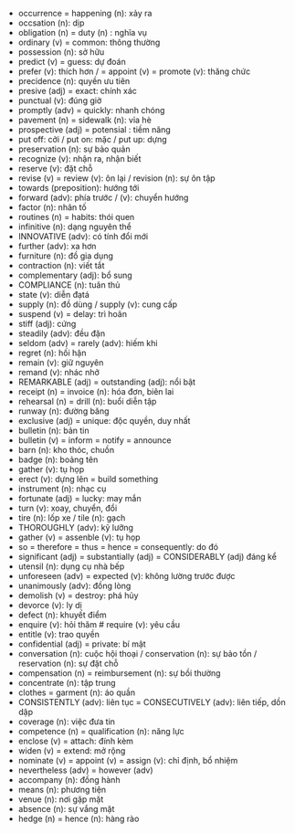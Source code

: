 - occurrence = happening (n): xảy ra
- occsation (n): dịp
- obligation (n) = duty (n) : nghĩa vụ
- ordinary (v) = common: thông thường
- possession (n): sở hữu
- predict (v) = guess: dự đoán
- prefer (v): thích hơn / = appoint (v) = promote (v): thăng chức
- precidence (n): quyền ưu tiên
- presive (adj) = exact: chính xác
- punctual (v): đúng giờ
- promptly (adv) = quickly: nhanh chóng
- pavement (n) = sidewalk (n): vỉa hè
- prospective (adj) = potensial : tiềm năng
- put off: cởi / put on: mặc / put up: dựng
- preservation (n): sự bảo quản
- recognize (v): nhận ra, nhận biết
- reserve (v): đặt chỗ
- revise (v) = review (v): ôn lại / revision (n): sự ôn tập
- towards (preposition): hướng tới
- forward (adv): phía trước / (v): chuyển hướng
- factor (n): nhân tố
- routines (n) = habits: thói quen
- infinitive (n): dạng nguyên thể
- INNOVATIVE (adv): có tính đổi mới
- further (adv): xa hơn
- furniture (n): đồ gia dụng
- contraction (n): viết tắt
- complementary (adj): bổ sung
- COMPLIANCE (n): tuân thủ
- state (v): diễn đạtá
- supply (n): đồ dùng / supply (v): cung cấp
- suspend (v) = delay: trì hoãn
- stiff (adj): cứng
- steadily (adv): đều đặn
- seldom (adv) = rarely (adv): hiếm khi
- regret (n): hối hận
- remain (v): giữ nguyên
- remand (v): nhác nhở
- REMARKABLE (adj) = outstanding (adj): nổi bật
- receipt (n) = invoice (n): hóa đơn, biên lai
- rehearsal (n) = drill (n): buổi diễn tập
- runway (n): đường băng
- exclusive (adj) = unique: độc quyền, duy nhất
- bulletin (n): bản tin
- bulletin (v) = inform = notify = announce
- barn (n): kho thóc, chuồn
- badge (n): boảng tên
- gather (v): tụ họp
- erect (v): dựng lên = build something
- instrument (n): nhạc cụ
- fortunate (adj) = lucky: may mắn
- turn (v): xoay, chuyển, đổi
- tire (n): lốp xe / tile (n): gạch
- THOROUGHLY (adv): kỹ lưỡng
- gather (v) = assenble (v): tụ họp
- so = therefore = thus = hence = consequently: do đó
- significant (adj) = substantially (adj) = CONSIDERABLY (adj) đáng kể
- utensil (n): dụng cụ nhà bếp
- unforeseen (adv) = expected (v): không lường trước được
- unanimously (adv): đồng lòng
- demolish (v) = destroy: phá hủy
- devorce (v): ly dị
- defect (n): khuyết điểm
- enquire (v): hỏi thăm # require (v): yêu cầu
- entitle (v): trao quyền
- confidential (adj) = private: bí mật
- conversation (n): cuộc hội thoại / conservation (n): sự bảo tồn / reservation (n): sự đặt chỗ
- compensation (n) = reimbursement (n): sự bồi thường
- concentrate (n): tập trung
- clothes = garment (n): áo quần
- CONSISTENTLY (adv): liên tục = CONSECUTIVELY (adv): liên tiếp, dồn dập
- coverage (n): việc đưa tin
- competence (n) = qualification (n): năng lực
- enclose (v) = attach: đính kèm
- widen (v) = extend: mở rộng
- nominate (v) = appoint (v) = assign (v): chỉ định, bổ nhiệm
- nevertheless (adv) = however (adv)
- accompany (n): đồng hành
- means (n): phương tiện
- venue (n): nơi gặp mặt
- absence (n): sự vắng mặt
- hedge (n) = hence (n): hàng rào

